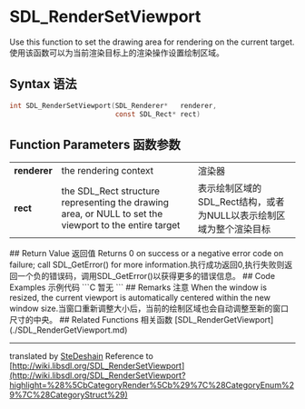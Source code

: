 # SDL_RenderSetViewport
Use this function to set the drawing area for rendering on the current target.使用该函数可以为当前渲染目标上的渲染操作设置绘制区域。
## Syntax 语法
```C
int SDL_RenderSetViewport(SDL_Renderer*   renderer,
                          const SDL_Rect* rect)
```
## Function Parameters 函数参数
<table>
<tr><td><b>renderer</b></td><td>the rendering context</td><td>渲染器</td></tr>
<tr><td><b>rect</b></td><td>the <a herf = "./../Structures/SDL_Rect.md">SDL_Rect</a> structure representing the drawing area, or NULL to set the viewport to the entire target</td><td>表示绘制区域的<a herf = "./../Structures/SDL_Rect.md">SDL_Rect</a>结构，或者为NULL以表示绘制区域为整个渲染目标</td></tr>
</table>
## Return Value 返回值
Returns 0 on success or a negative error code on failure; call <a herf = "./SDL_GetError.md">SDL_GetError()</a> for more information.执行成功返回0,执行失败则返回一个负的错误码，调用<a herf = "./SDL_GetError.md">SDL_GetError()</a>以获得更多的错误信息。
## Code Examples 示例代码
```C
暂无
```
## Remarks 注意
When the window is resized, the current viewport is automatically centered within the new window size.当窗口重新调整大小后，当前的绘制区域也会自动调整至新的窗口尺寸的中央。
## Related Functions 相关函数
[SDL_RenderGetViewport](./SDL_RenderGetViewport.md)

---------------------
translated by [SteDeshain](https://github.com/SteDeshain)
Reference to [http://wiki.libsdl.org/SDL_RenderSetViewport](http://wiki.libsdl.org/SDL_RenderSetViewport?highlight=%28%5CbCategoryRender%5Cb%29%7C%28CategoryEnum%29%7C%28CategoryStruct%29)